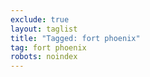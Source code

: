 ```yaml
---
exclude: true
layout: taglist
title: "Tagged: fort phoenix"
tag: fort phoenix
robots: noindex
---
```

